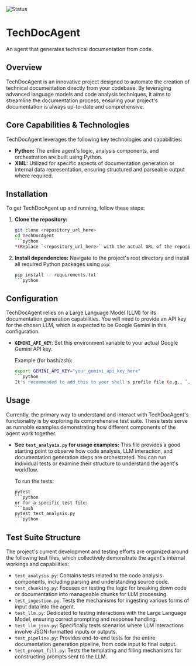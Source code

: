 ![Status](https://img.shields.io/badge/status-active-brightgreen)

# TechDocAgent

An agent that generates technical documentation from code.

## Overview

TechDocAgent is an innovative project designed to automate the creation of technical documentation directly from your codebase. By leveraging advanced language models and code analysis techniques, it aims to streamline the documentation process, ensuring your project's documentation is always up-to-date and comprehensive.

## Core Capabilities & Technologies

TechDocAgent leverages the following key technologies and capabilities:

*   **Python:** The entire agent's logic, analysis components, and orchestration are built using Python.
*   **XML:** Utilized for specific aspects of documentation generation or internal data representation, ensuring structured and parseable output where required.

## Installation

To get TechDocAgent up and running, follow these steps:

1.  **Clone the repository:**
    ```bash
    git clone <repository_url_here>
    cd TechDocAgent
    ```python
    *(Replace `<repository_url_here>` with the actual URL of the repository)*

2.  **Install dependencies:**
    Navigate to the project's root directory and install all required Python packages using `pip`:
    ```bash
    pip install -r requirements.txt
    ```python

## Configuration

TechDocAgent relies on a Large Language Model (LLM) for its documentation generation capabilities. You will need to provide an API key for the chosen LLM, which is expected to be Google Gemini in this configuration.

*   **`GEMINI_API_KEY`**: Set this environment variable to your actual Google Gemini API key.

    Example (for bash/zsh):
    ```bash
    export GEMINI_API_KEY="your_gemini_api_key_here"
    ```python
    It's recommended to add this to your shell's profile file (e.g., `.bashrc`, `.zshrc`) or use a `.env` file with a package like `python-dotenv` for local development.

## Usage

Currently, the primary way to understand and interact with TechDocAgent's functionality is by exploring its comprehensive test suite. These tests serve as runnable examples demonstrating how different components of the agent work together.

*   **See `test_analysis.py` for usage examples:** This file provides a good starting point to observe how code analysis, LLM interaction, and documentation generation steps are orchestrated. You can run individual tests or examine their structure to understand the agent's workflow.

    To run the tests:
    ```bash
    pytest
    ```python
    or for a specific test file:
    ```bash
    pytest test_analysis.py
    ```python

## Test Suite Structure

The project's current development and testing efforts are organized around the following test files, which collectively demonstrate the agent's internal workings and capabilities:

*   `test_analysis.py`: Contains tests related to the code analysis components, including parsing and understanding source code.
*   `test_chunking.py`: Focuses on testing the logic for breaking down code or documentation into manageable chunks for LLM processing.
*   `test_ingestion.py`: Tests the mechanisms for ingesting various forms of input data into the agent.
*   `test_llm.py`: Dedicated to testing interactions with the Large Language Model, ensuring correct prompting and response handling.
*   `test_llm_json.py`: Specifically tests scenarios where LLM interactions involve JSON-formatted inputs or outputs.
*   `test_pipeline.py`: Provides end-to-end tests for the entire documentation generation pipeline, from code input to final output.
*   `test_prompt_fill.py`: Tests the templating and filling mechanisms for constructing prompts sent to the LLM.